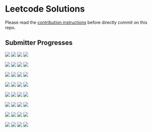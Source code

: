 # Leetcode Solutions
Please read the [contribution instructions](https://github.com/leetcode-study-group/leetcode-solutions/wiki) before directly commit on this repo.

## Submitter Progresses

![](https://img.shields.io/badge/Progress-010%20%2F%20309-ff0800.svg) ![](https://img.shields.io/badge/Recent-039-00ff00.svg) ![](https://img.shields.io/badge/Total-034-ff69b4.svg) ![](https://img.shields.io/badge/Name-robturtle-lightgrey.svg) 

![](https://img.shields.io/badge/Progress-014%20%2F%20309-ff0b00.svg) ![](https://img.shields.io/badge/Recent-031-3ae100.svg) ![](https://img.shields.io/badge/Total-020-ff69b4.svg) ![](https://img.shields.io/badge/Name-olaolaola-lightgrey.svg) 

![](https://img.shields.io/badge/Progress-019%20%2F%20309-ff0f00.svg) ![](https://img.shields.io/badge/Recent-030-48da00.svg) ![](https://img.shields.io/badge/Total-023-ff69b4.svg) ![](https://img.shields.io/badge/Name-zhouyuanquaner-lightgrey.svg) 

![](https://img.shields.io/badge/Progress-008%20%2F%20309-ff0600.svg) ![](https://img.shields.io/badge/Recent-024-a0ae00.svg) ![](https://img.shields.io/badge/Total-036-ff69b4.svg) ![](https://img.shields.io/badge/Name-Jrui-lightgrey.svg) 

![](https://img.shields.io/badge/Progress-117%20%2F%20309-ff6000.svg) ![](https://img.shields.io/badge/Recent-021-cc9900.svg) ![](https://img.shields.io/badge/Total-206-ff69b4.svg) ![](https://img.shields.io/badge/Name-yanyatongzh-lightgrey.svg) 

![](https://img.shields.io/badge/Progress-111%20%2F%20309-ff5b00.svg) ![](https://img.shields.io/badge/Recent-005-ff2400.svg) ![](https://img.shields.io/badge/Total-169-ff69b4.svg) ![](https://img.shields.io/badge/Name-Joshuawong-lightgrey.svg) 

![](https://img.shields.io/badge/Progress-003%20%2F%20309-ff0200.svg) ![](https://img.shields.io/badge/Recent-000-ff0000.svg) ![](https://img.shields.io/badge/Total-005-ff69b4.svg) ![](https://img.shields.io/badge/Name-zhuwhr-lightgrey.svg) 

![](https://img.shields.io/badge/Progress-000%20%2F%20309-ff0000.svg) ![](https://img.shields.io/badge/Recent-000-ff0000.svg) ![](https://img.shields.io/badge/Total-000-ff69b4.svg) ![](https://img.shields.io/badge/Name-brucegx-lightgrey.svg) 

